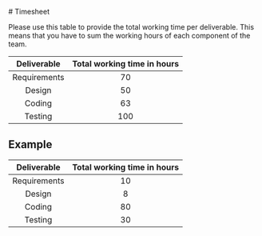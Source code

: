 ﻿﻿﻿﻿﻿﻿﻿﻿﻿# TimesheetPlease use this table to provide the total working time per deliverable. This means that you have to sum the working hours of each component of the team.| Deliverable | Total working time in hours ||:-----------:|:------------------:||Requirements|70 ||Design |50 ||Coding |63 ||Testing | 100 |## Example| Deliverable | Total working time in hours ||:-----------:|:------------------:||Requirements| 10 ||Design | 8 ||Coding | 80 ||Testing | 30 |